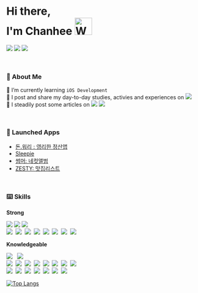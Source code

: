 <h1 align="left"> Hi there,<br/> I'm Chanhee <img src="https://emojipedia-us.s3.amazonaws.com/source/microsoft-teams/337/waving-hand_1f44b.png" 
         alt="Waving hand animated gif"
         height="45"
         width="45" /> </h1>
         
<a href="https://hits.seeyoufarm.com"><img src="https://hits.seeyoufarm.com/api/count/incr/badge.svg?url=https%3A%2F%2Fgithub.com%2Fchaneeii&count_bg=%23000000&title_bg=%23000000&icon=&icon_color=%23FFFFFF&title=%F0%9F%94%A5+hits&edge_flat=true"/></a>
<a href="mailto:chan420420@gmail.com"><img src="https://img.shields.io/badge/Gmail-d14836?style=flat-square&logo=Gmail&logoColor=white&link=mailto:chan420420@gmail.com"/></a> <a href="https://www.linkedin.com/in/chanhee-jeong/"><img src="https://img.shields.io/badge/Linked%20In-0A66C2?style=flat-square&logo=LinkedIn&logoColor=white&link=https://www.linkedin.com/in/chanhee-jeong/"/></a>


<br/>

<h3>🚀 About Me</h3>

🌱 I’m currently learning `iOS Development` <br/>
📝 I post and share my day-to-day studies, activies and experiences on <a href="https://github.com/chaneeii/iOS-Study-Archive"><img src="https://img.shields.io/badge/iOS%20Study%20Log-black?style=flat-square&logo=GitHub&logoColor=white&link=https://github.com/chaneeii/iOS-Study-Log"/></a> <br/>
📝 I steadily post some articles on <a href="https://chanhee-jeong.tistory.com/"><img src="https://img.shields.io/badge/Tech%20Blog-000000?style=flat-square&logo=Tistory&logoColor=white&link=https://chanhee-jeong.tistory.com/"/></a> <a href="https://velog.io/@averycode"><img src="https://img.shields.io/badge/Tech%20Blog-11B48A?style=flat-square&logo=Vimeo&logoColor=white&link=https://velog.io/@averycode"/></a> <br/>



<br/>

<!--
<h3>🏫 Education</h3>

- _03.2022 - Present : Apple Developer Academy @POSTECH_
  - Junior Learner

- _03.2017 - 08.2021 : Konkuk University_
  - Bachelor of Smart ICT Convergence (Computer Sciences)

- _02.2019 - 08.2019 : Frankfurt University Of Applied Sciences_
  - Computer Science – Mobile Applications                                       

<br/>

<h3>👩‍💻 Work Experiences</h3>


- _07.2021 - 03.2022 : Hotel Lotte CO., LTD. Lotte World_
  - IT PM/PMO
  - Worked for IT Project Management | Digital/ICT/IT Strategy | Digital Transformation

- _03.2017 - 08.2021 : Market Designers_
  - Web Front-end Developer 
  - Techniques that I used : React, TypeScript, Redux, Redux-Saga, Styled-Components, Cypress

- _02.2019 - 08.2019 : Nintendo Of Europe, Frankfurt_
  - Intern Marketing PR & Corporate Communications                                      
  - Worked for European Marketing, PR, Application of IT technology in marketing

<br/>
-->

<h3>📱 Launched Apps</h3>

- [돈.워리 : 영리한 정산앱](https://apps.apple.com/kr/app/%EB%8F%88-%EC%9B%8C%EB%A6%AC/id1643097323)
- [Sleepie](https://apps.apple.com/kr/app/sleepie/id6443555386)
- [썸머: 네컷앨범](https://apps.apple.com/kr/app/%EC%8D%B8%EB%A8%B8-%EB%84%A4%EC%BB%B7%EC%95%A8%EB%B2%94/id6443647536)
- [ZESTY: 맛집리스트](https://apps.apple.com/app/id6443997570)

<br/>

<h3>⌨️ Skills</h3>

**Strong**
<p>
<img src="https://img.shields.io/badge/Swift-F05138?style=flat-square&logo=Swift&logoColor=white"/></a> 
<img src="https://img.shields.io/badge/UIKit-2396F3?style=flat-square&logo=Swift&logoColor=white"/></a> 
<img src="https://img.shields.io/badge/SwiftUI-F05138?style=flat-square&logo=Swift&logoColor=white"/></a> 

<br/>
    <img src="https://img.shields.io/badge/React-61DAFB?style=flat-square&logo=React&logoColor=white"/></a>&nbsp
    <img src="https://img.shields.io/badge/Redux-764ABC?style=flat-square&logo=Redux&logoColor=white"/></a>&nbsp
    <img src="https://img.shields.io/badge/Redux%20Saga-999999?style=flat-square&logo=Redux-Saga&logoColor=white"/></a>&nbsp
    <img src="https://img.shields.io/badge/Javascript-ffb13b?style=flat-square&logo=javascript&logoColor=white"/></a>&nbsp
    <img src="https://img.shields.io/badge/Typescript-3178C6?style=flat-square&logo=Typescript&logoColor=white"/></a>&nbsp
    <img src="https://img.shields.io/badge/HTML5-E34F26?style=flat-square&logo=HTML5&logoColor=white"/></a>&nbsp
    <img src="https://img.shields.io/badge/css-1572B6?style=flat-square&logo=css3&logoColor=white"/></a>&nbsp
    <img src="https://img.shields.io/badge/styled%20components-DB7093?style=flat-square&logo=styled-components&logoColor=white"/></a>&nbsp

</p>

**Knowledgeable**

<p>
    <img src="https://img.shields.io/badge/RxSwift-B7178C?style=flat-square&logo=ReactiveX&logoColor=white"/></a> &nbsp
    <img src="https://img.shields.io/badge/Combine-F05138?style=flat-square&logo=Swift&logoColor=white"/></a> &nbsp
    <br/>
    <img src="https://img.shields.io/badge/Node.js-339933?style=flat-square&logo=Node.js&logoColor=white"/></a>&nbsp
    <img src="https://img.shields.io/badge/Sass-CC6699?style=flat-square&logo=Sass&logoColor=white"/></a>&nbsp
    <img src="https://img.shields.io/badge/Cypress-17202C?style=flat-square&logo=cypress&logoColor=white"/></a>&nbsp
    <img src="https://img.shields.io/badge/Android-3DDC84?style=flat-square&logo=Android&logoColor=white"/></a>&nbsp
    <img src="https://img.shields.io/badge/Java-007396?style=flat-square&logo=Java&logoColor=white"/></a>&nbsp
    <img src="https://img.shields.io/badge/C-007396?style=flat-square&logo=C&logoColor=white"/></a>&nbsp
    <img src="https://img.shields.io/badge/Python-3776AB?style=flat-square&logo=Python&logoColor=white"/></a>&nbsp
    <img src="https://img.shields.io/badge/RubyOnRails-CC0000?style=flat-square&logo=RubyOnRails&logoColor=white"/></a>&nbsp
    <br/>
    <img src="https://img.shields.io/badge/Mysql-E6B91E?style=flat-square&logo=MySql&logoColor=white"/></a>&nbsp 
    <img src="https://img.shields.io/badge/SQLite-003B57?style=flat-square&logo=SQLite&logoColor=white"/></a>&nbsp 
    <img src="https://img.shields.io/badge/Sequelize-52B0E7?style=flat-square&logo=Sequelize&logoColor=white"/></a>&nbsp 
    <img src="https://img.shields.io/badge/aws-333664?style=flat-square&logo=amazon-aws&logoColor=white"/></a>&nbsp
    <img src="https://img.shields.io/badge/Firebase-FFCA28?style=flat-square&logo=Firebase&logoColor=white"/></a>&nbsp 
    <img src="https://img.shields.io/badge/Figma-F24E1E?style=flat-square&logo=Figma&logoColor=white"/></a>&nbsp
    <img src="https://img.shields.io/badge/AdobeXD-FF61F6?style=flat-square&logo=AdobeXD&logoColor=white"/></a>&nbsp
</p>



[![Top Langs](https://github-readme-stats.vercel.app/api/top-langs/?username=chaneeii&theme=graywhite&layout=compact)](https://github.com/chaneeii)



<!-- GITHUB INFOS 
<br/>
<div align="center">
<h3 align="center">🔥 My GitHub 🔥</h3>

[![Chanhee's Github Stats](https://github-readme-stats.vercel.app/api?username=chaneeii&theme=vue&show_icons=true&hide_title=true&)](https://github.com/chaneeii)
    <br/>


</div>
-->

